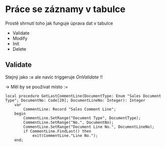 # Práce se záznamy v tabulce

Prostě shrnutí toho jak funguje úprava dat v tabulce

- Validate
- Modify
- Init
- Delete

## Validate

Stejný jako **:=** ale navíc triggeruje *OnValidate* !!

→ Měl by se používat místo :=

```al
local procedure GetLastCommentLine(DocumentType: Enum "Sales Document Type"; DocumentNo: Code[20]; DocumentLineNo: Integer): Integer
    var
        CommentLine: Record "Sales Comment Line";
    begin
        CommentLine.SetRange("Document Type", DocumentType);
        CommentLine.SetRange("No.", DocumentNo);
        CommentLine.SetRange("Document Line No.", DocumentLineNo);
        if CommentLine.FindLast() then
            exit(CommentLine."Line No.");
    end;
```

